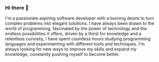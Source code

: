 ### Hi there 👋
I'm a passionate aspiring software developer with a burning desire to turn complex problems into elegant solutions. I have always been drawn to the world of programming, fascinated by the power of technology and the endless possibilities it offers, driven by a thirst for knowledge and a relentless curiosity, I have spent countless hours studying programming languages and experimenting with different tools and techniques. I'm always looking for new ways to improve my skills and expand my knowledge, constantly pushing myself to become better.

<!--
**Isaacwyne/Isaacwyne** is a ✨ _special_ ✨ repository because its `README.md` (this file) appears on your GitHub profile.

Here are some ideas to get you started:

- 🔭 I’m currently working on ...
- 🌱 I’m currently learning ...
- 👯 I’m looking to collaborate on ...
- 🤔 I’m looking for help with ...
- 💬 Ask me about ...
- 📫 How to reach me: ...
- 😄 Pronouns: ...
- ⚡ Fun fact: ...
-->
